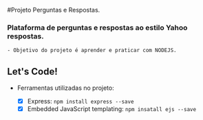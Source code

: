 #Projeto Perguntas e Respostas.

### Plataforma de perguntas e respostas ao estilo Yahoo respostas.

	- Objetivo do projeto é aprender e praticar com NODEJS.


## Let's Code!

* Ferramentas utilizadas no projeto:

	- [x] Express: `npm install express --save`
	- [x] Embedded JavaScript templating: `npm insatall ejs --save`
